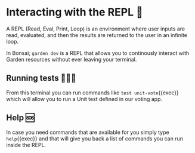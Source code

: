 # Interacting with the REPL 🚀

A REPL (Read, Eval, Print, Loop) is an environment where user inputs are read, evaluated, and then the results are returned to the user in an infinite loop. <br>

In Bonsai; `garden dev` is a REPL that allows you to continously interact with Garden resources without ever leaving your terminal.

## Running tests 🏃🏻‍♀️

From this terminal you can run commands like `test unit-vote`{{exec}} which will allow you to run a Unit test defined in our voting app.

## Help 🆘

In case you need commands that are available for you simply type `help`{{exec}} and that will give you back a list of commands you can run inside the REPL.